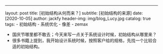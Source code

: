 ---
layout:     post
title:      [初始结构从何而来？]
subtitle:   [初始结构的来源]
date:       [2020-10-05]
author:    jackfy
header-img: img/blog_Lucy.jpg
catalog: true
tags:
    - 初始结构
    - 系统优化
    - 像差
    - zemax
    
- 国庆节哪里都不敢去；今天来写一点关于系统设计时候，初始结构从哪里来？
- 很多书籍上提到，我开始设计系统时候，按照客户给的规格，先找一个比较合适的初始结构。
